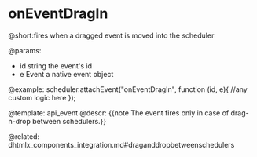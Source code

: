 onEventDragIn
=============

@short:fires when a dragged event is moved into the scheduler
	

@params:
- id	string	the event's id
- e		Event	a native event object


@example:
scheduler.attachEvent("onEventDragIn", function (id, e){
	//any custom logic here
});



@template:	api_event
@descr: 
{{note The event fires only in case of drag-n-drop between schedulers.}}


@related:
dhtmlx_components_integration.md#draganddropbetweenschedulers
